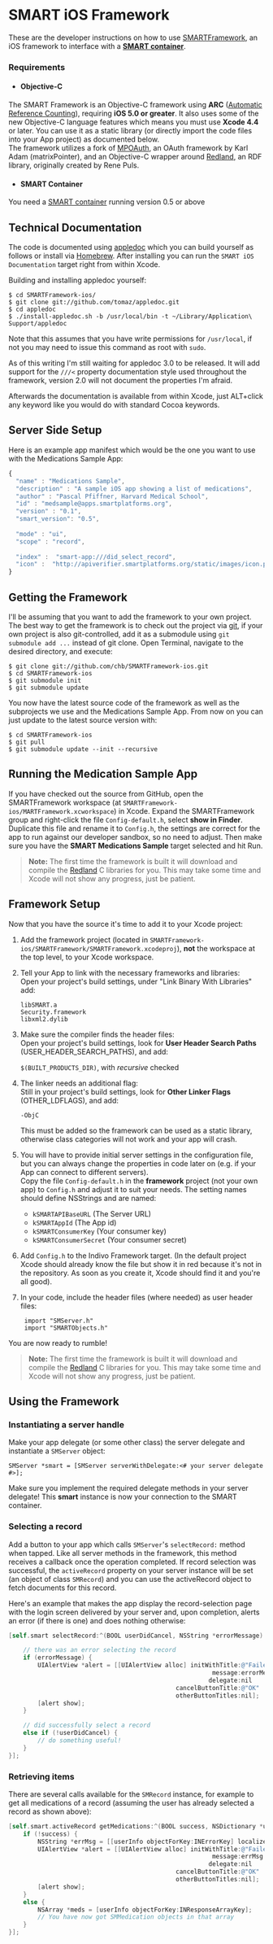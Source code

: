 SMART iOS Framework
===================

These are the developer instructions on how to use [SMARTFramework], an iOS framework to interface with a **[SMART container][smart]**.

### Requirements ###

- #### Objective-C ####
The SMART Framework is an Objective-C framework using **ARC** ([Automatic Reference Counting][arc]), requiring **iOS 5.0 or greater**. It also uses some of the new Objective-C language features which means you must use **Xcode 4.4** or later. You can use it as a static library (or directly import the code files into your App project) as documented below.  
The framework utilizes a fork of [MPOAuth], an OAuth framework by Karl Adam (matrixPointer), and an Objective-C wrapper around [Redland], an RDF library, originally created by Rene Puls.

- #### SMART Container ####
You need a [SMART container] running version 0.5 or above

[smartframework]: https://github.com/chb/SMARTFramework-ios
[smart]: http://www.smartplatforms.org/
[arc]: http://clang.llvm.org/docs/AutomaticReferenceCounting.html
[mpoauth]: https://github.com/chb/MPOAuth
[redland]: https://github.com/p2/Redland-ObjC
[smart container]: https://github.com/chb/smart_server


Technical Documentation
-----------------------

The code is documented using [appledoc] which you can build yourself as follows or install via [Homebrew]. After installing you can run the `SMART iOS Documentation` target right from within Xcode.

Building and installing appledoc yourself:

    $ cd SMARTFramework-ios/
    $ git clone git://github.com/tomaz/appledoc.git
    $ cd appledoc
    $ ./install-appledoc.sh -b /usr/local/bin -t ~/Library/Application\ Support/appledoc

Note that this assumes that you have write permissions for `/usr/local`, if not you may need to issue this command as root with `sudo`.

As of this writing I'm still waiting for appledoc 3.0 to be released. It will add support for the `///<` property documentation style used throughout the framework, version 2.0 will not document the properties I'm afraid.

Afterwards the documentation is available from within Xcode, just ALT+click any keyword like you would do with standard Cocoa keywords.

[appledoc]: http://gentlebytes.com/appledoc/
[homebrew]: http://mxcl.github.com/homebrew/


Server Side Setup
-----------------

Here is an example app manifest which would be the one you want to use with the Medications Sample App:

```javascript
{
  "name" : "Medications Sample",
  "description" : "A sample iOS app showing a list of medications",
  "author" : "Pascal Pfiffner, Harvard Medical School",
  "id" : "medsample@apps.smartplatforms.org",
  "version" : "0.1",
  "smart_version": "0.5",
  
  "mode" : "ui",
  "scope" : "record",
  
  "index" :  "smart-app:///did_select_record",
  "icon" :  "http://apiverifier.smartplatforms.org/static/images/icon.png"
}
```

Getting the Framework
---------------------

I'll be assuming that you want to add the framework to your own project. The best way to get the framework is to check out the project via [git][], if your own project is also git-controlled, add it as a submodule using `git submodule add ...` instead of git clone. Open Terminal, navigate to the desired directory, and execute:

    $ git clone git://github.com/chb/SMARTFramework-ios.git
    $ cd SMARTFramework-ios
    $ git submodule init
    $ git submodule update

You now have the latest source code of the framework as well as the subprojects we use and the Medications Sample App. From now on you can just update to the latest source version with:

    $ cd SMARTFramework-ios
    $ git pull
    $ git submodule update --init --recursive


[git]: http://git-scm.com/


Running the Medication Sample App
---------------------------------

If you have checked out the source from GitHub, open the SMARTFramework workspace (at `SMARTFramework-ios/MARTFramework.xcworkspace`) in Xcode. Expand the SMARTFramework group and right-click the file `Config-default.h`, select **show in Finder**. Duplicate this file and rename it to `Config.h`, the settings are correct for the app to run against our developer sandbox, so no need to adjust. Then make sure you have the **SMART Medications Sample** target selected and hit Run.

> **Note:** The first time the framework is built it will download and compile the [Redland] C libraries for you. This may take some time and Xcode will not show any progress, just be patient.


Framework Setup
---------------

Now that you have the source it's time to add it to your Xcode project:

1. Add the framework project (located in `SMARTFramework-ios/SMARTFramework/SMARTFramework.xcodeproj`), **not** the workspace at the top level, to your Xcode workspace.

2. Tell your App to link with the necessary frameworks and libraries:  
	Open your project's build settings, under "Link Binary With Libraries" add:
	
	`libSMART.a`  
	`Security.framework`  
	`libxml2.dylib`

3. Make sure the compiler finds the header files:  
	Open your project's build settings, look for **User Header Search Paths** (USER_HEADER_SEARCH_PATHS), and add:
	
	`$(BUILT_PRODUCTS_DIR)`, with *recursive* checked

4. The linker needs an additional flag:  
	Still in your project's build settings, look for **Other Linker Flags** (OTHER_LDFLAGS), and add:
	
	`-ObjC`  
	
	This must be added so the framework can be used as a static library, otherwise class categories will not work and your app will crash.

5. You will have to provide initial server settings in the configuration file, but you can always change the properties in code later on (e.g. if your App can connect to different servers).  
	Copy the file `Config-default.h` in the **framework** project (not your own app) to `Config.h` and adjust it to suit your needs. The setting names should define NSStrings and are named:
	- `kSMARTAPIBaseURL`  (The Server URL)
	- `kSMARTAppId`  (The App id)
	- `kSMARTConsumerKey`  (Your consumer key)
	- `kSMARTConsumerSecret`  (Your consumer secret)

6. Add `Config.h` to the Indivo Framework target. (In the default project Xcode should already know the file but show it in red because it's not in the repository. As soon as you create it, Xcode should find it and you're all good).

7. In your code, include the header files (where needed) as user header files:

	    import "SMServer.h"
	    import "SMARTObjects.h"

You are now ready to rumble!

> **Note:** The first time the framework is built it will download and compile the [Redland] C libraries for you. This may take some time and Xcode will not show any progress, just be patient.


Using the Framework
-------------------



### Instantiating a server handle ###

Make your app delegate (or some other class) the server delegate and instantiate a `SMServer` object:  

	SMServer *smart = [SMServer serverWithDelegate:<# your server delegate #>];
	
Make sure you implement the required delegate methods in your server delegate! This **smart** instance is now your connection to the SMART container.


### Selecting a record ###
	
Add a button to your app which calls `SMServer`'s `selectRecord:` method when tapped. Like all server methods in the framework, this method receives a callback once the operation completed. If record selection was successful, the `activeRecord` property on your server instance will be set (an object of class `SMRecord`) and you can use the activeRecord object to fetch documents for this record.

Here's an example that makes the app display the record-selection page with the login screen delivered by your server and, upon completion, alerts an error (if there is one) and does nothing otherwise:

```objective-c
[self.smart selectRecord:^(BOOL userDidCancel, NSString *errorMessage) {

    // there was an error selecting the record
    if (errorMessage) {
        UIAlertView *alert = [[UIAlertView alloc] initWithTitle:@"Failed to connect"
                                                        message:errorMessage
                                                       delegate:nil
                                              cancelButtonTitle:@"OK"
                                              otherButtonTitles:nil];
        [alert show];
    }

    // did successfully select a record
    else if (!userDidCancel) {
        // do something useful!
    }
}];
```


### Retrieving items ###

There are several calls available for the `SMRecord` instance, for example to get all medications of a record (assuming the user has already selected a record as shown above):

```objective-c
[self.smart.activeRecord getMedications:^(BOOL success, NSDictionary *userInfo) {
    if (!success) {
        NSString *errMsg = [[userInfo objectForKey:INErrorKey] localizedDescription];
        UIAlertView *alert = [[UIAlertView alloc] initWithTitle:@"Failed to connect"
                                                        message:errMsg
                                                       delegate:nil
                                              cancelButtonTitle:@"OK"
                                              otherButtonTitles:nil];
        [alert show];
    }
    else {
        NSArray *meds = [userInfo objectForKey:INResponseArrayKey];
        // You have now got SMMedication objects in that array
    }
}];
```

